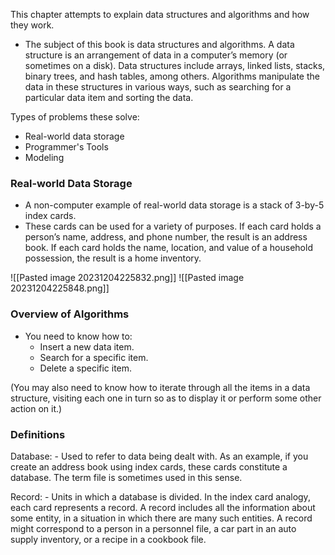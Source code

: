 This chapter attempts to explain data structures and algorithms and how they work.

- The subject of this book is data structures and algorithms.
A data structure is an arrangement of data in a computer’s
memory (or sometimes on a disk). Data structures include
arrays, linked lists, stacks, binary trees, and hash tables,
among others. Algorithms manipulate the data in these
structures in various ways, such as searching for a particular data item and sorting the data.

Types of problems these solve:
- Real-world data storage
- Programmer's Tools
- Modeling

### Real-world Data Storage
- A non-computer example of real-world data storage is a stack of 3-by-5 index cards.
- These cards can be used for a variety of purposes. If each card holds a person’s name, address, and phone number, the result is an address book. If each card holds the name, location, and value of a household possession, the result is a home inventory.

![[Pasted image 20231204225832.png]]
![[Pasted image 20231204225848.png]]


### Overview of Algorithms
- You need to know how to:
	- Insert a new data item.
	- Search for a specific item.
	- Delete a specific item.

(You may also need to know how to iterate through all the items in a data structure,
visiting each one in turn so as to display it or perform some other action on it.)


### Definitions

Database:
	- Used to refer to data being dealt with. As an
	  example, if you create an address book using index cards, these cards constitute a database. The term file is sometimes used in this sense.

Record:
	- Units in which a database is divided. In the index card analogy, each card represents a record. A record includes all the information about some entity, in a situation in which there are many such entities. A record might correspond to a person in a personnel file, a car part in an auto supply inventory, or a recipe in a cookbook file.
